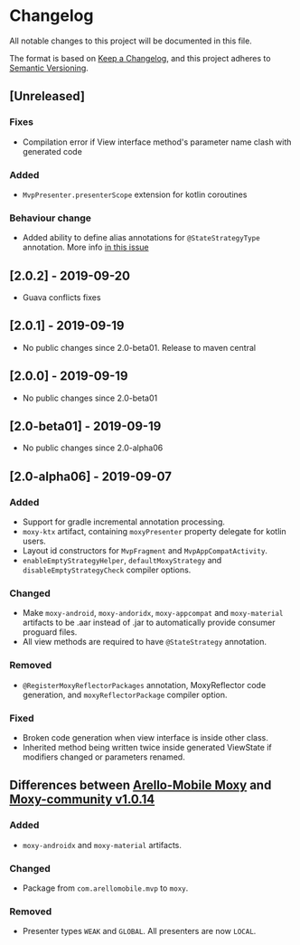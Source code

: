 # Changelog
All notable changes to this project will be documented in this file.

The format is based on [Keep a Changelog](https://keepachangelog.com/en/1.0.0/),
and this project adheres to [Semantic Versioning](https://semver.org/spec/v2.0.0.html).

## [Unreleased]
### Fixes
- Compilation error if View interface method's parameter name clash with generated code

### Added
- `MvpPresenter.presenterScope` extension for kotlin coroutines

### Behaviour change
- Added ability to define alias annotations for `@StateStrategyType` annotation. More info [in this issue](https://github.com/moxy-community/Moxy/issues/72)


## [2.0.2] - 2019-09-20
- Guava conflicts fixes

## [2.0.1] - 2019-09-19
- No public changes since 2.0-beta01. Release to maven central

## [2.0.0] - 2019-09-19
- No public changes since 2.0-beta01

## [2.0-beta01] - 2019-09-19
- No public changes since 2.0-alpha06

## [2.0-alpha06] - 2019-09-07
### Added
- Support for gradle incremental annotation processing.
- `moxy-ktx` artifact, containing `moxyPresenter` property delegate for kotlin users.
- Layout id constructors for `MvpFragment` and `MvpAppCompatActivity`.
- `enableEmptyStrategyHelper`, `defaultMoxyStrategy` and `disableEmptyStrategyCheck` compiler options.

### Changed
- Make `moxy-android`, `moxy-andoridx`, `moxy-appcompat` and `moxy-material` artifacts to be .aar instead of .jar
to automatically provide consumer proguard files.
- All view methods are required to have `@StateStrategy` annotation.

### Removed
- `@RegisterMoxyReflectorPackages` annotation, MoxyReflector code generation, and `moxyReflectorPackage` compiler option.

### Fixed
- Broken code generation when view interface is inside other class.
- Inherited method being written twice inside generated ViewState if modifiers changed or parameters renamed.


## Differences between [Arello-Mobile Moxy](https://github.com/Arello-Mobile/Moxy) and [Moxy-community v1.0.14](https://github.com/moxy-community/Moxy/tree/1.0.14)
### Added
- `moxy-androidx` and `moxy-material` artifacts.

### Changed
- Package from `com.arellomobile.mvp` to `moxy`.

### Removed
- Presenter types `WEAK` and `GLOBAL`. All presenters are now `LOCAL`.